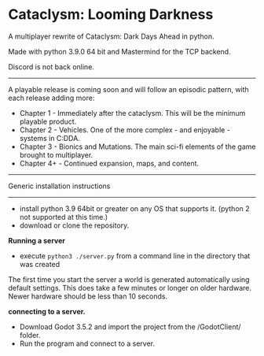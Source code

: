 Cataclysm: Looming Darkness
===

A multiplayer rewrite of Cataclysm: Dark Days Ahead in python. 

Made with python 3.9.0 64 bit and Mastermind for the TCP backend.

Discord is not back online.

----

A playable release is coming soon and will follow an episodic pattern, with each release adding more:

* Chapter 1 - Immediately after the cataclysm. This will be the minimum playable product.
* Chapter 2 - Vehicles. One of the more complex - and enjoyable - systems in C:DDA.
* Chapter 3 - Bionics and Mutations. The main sci-fi elements of the game brought to multiplayer.
* Chapter 4+ - Continued expansion, maps, and content.

----

Generic installation instructions

---

* install python 3.9 64bit or greater on any OS that supports it. (python 2 not supported at this time.)
* download or clone the repository.

**Running a server**

* execute `python3 ./server.py` from a command line in the directory that was created 

The first time you start the server a world is generated automatically using default settings. This does take a few minutes or longer on older hardware. Newer hardware should be less than 10 seconds.

**connecting to a server.**

* Download Godot 3.5.2 and import the project from the /GodotClient/ folder.
* Run the program and connect to a server. 

       

